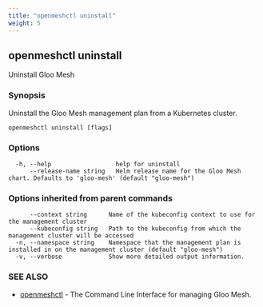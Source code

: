 ```yaml
---
title: "openmeshctl uninstall"
weight: 5
---
```

## openmeshctl uninstall

Uninstall Gloo Mesh

### Synopsis

Uninstall the Gloo Mesh management plan from a Kubernetes cluster.

```
openmeshctl uninstall [flags]
```

### Options

```
  -h, --help                  help for uninstall
      --release-name string   Helm release name for the Gloo Mesh chart. Defaults to 'gloo-mesh' (default "gloo-mesh")
```

### Options inherited from parent commands

```
      --context string      Name of the kubeconfig context to use for the management cluster
      --kubeconfig string   Path to the kubeconfig from which the management cluster will be accessed
  -n, --namespace string    Namespace that the management plan is installed in on the management cluster (default "gloo-mesh")
  -v, --verbose             Show more detailed output information.
```

### SEE ALSO

* [openmeshctl](../openmeshctl)	 - The Command Line Interface for managing Gloo Mesh.

